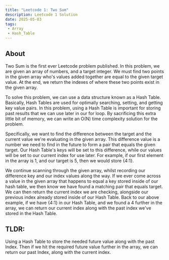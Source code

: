 ```yaml
---
title: "Leetcode 1: Two Sum"
description: Leetcode 1 Solution
date: 2025-05-03
tags:
 - Array
 - Hash_Table
---
```

## About
Two Sum is the first ever Leetcode problem published. In this problem, we are given an array of numbers, and a target integer. We must find two points in the given array who's values added together are equal to the given target value. At the end, we return the indexes of where these two points exist in the given array.

To solve this problem, we can use a data structure known as a Hash Table. Basically, Hash Tables are used for optimally searching, setting, and getting key value pairs. In this problem, using a Hash Table is important for storing past results that we can use later in our for loop. By sacrificing this extra little bit of memory, we can write an O(N) time complexity solution for the problem.

Specifically, we want to find the difference between the target and the current value we're evaluating in the given array. This difference value is a number we need to find in the future to form a pair that equals the given target. Our Hash Table's keys will be set to this difference, while our values will be set to our current index for use later. For example, if our first element in the array is 1, and our target is 5, then we would store {4:1}.

We continue scanning through the given array, whilst recording our difference key and our index values along the way. If we ever come across a value in the given array that happens to equal a key stored inside of our hash table, we then know we have found a matching pair that equals target. We can then return the current index we are checking, alongside our previous index already stored inside of our Hash Table. Back to our above example, if we have {4:1} in our Hash Table, and we found a 4 further in the array, we can return our current index along with the past index we've stored in the Hash Table.
## TLDR:
Using a Hash Table to store the needed future value along with the past Index. Then if we hit the required future value further in the array, we can return our past Index, along with the current index.



